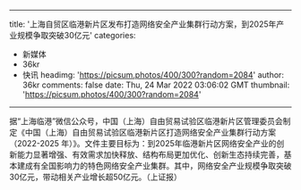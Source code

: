 
---
title: '上海自贸区临港新片区发布打造网络安全产业集群行动方案，到2025年产业规模争取突破30亿元'
categories: 
 - 新媒体
 - 36kr
 - 快讯
headimg: 'https://picsum.photos/400/300?random=2084'
author: 36kr
comments: false
date: Thu, 24 Mar 2022 03:06:02 GMT
thumbnail: 'https://picsum.photos/400/300?random=2084'
---

<div>   
据“上海临港”微信公众号，中国（上海）自由贸易试验区临港新片区管理委员会制定《中国（上海）自由贸易试验区临港新片区打造网络安全产业集群行动方案（2022-2025 年）》。文件主要目标为：到2025年临港新片区网络安全产业的创新能力显著增强、有效需求加快释放、结构布局更加优化、创新生态持续完善，基本建成有全国影响力的特色网络安全产业集群。其中，网络安全产业规模争取突破30亿元，带动相关产业增长超50亿元。（上证报）  
</div>
            